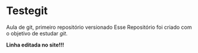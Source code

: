 # Testegit
 Aula de git, primeiro repositório versionado
Esse Repositório foi criado com o objetivo de estudar *git*.

**Linha editada no site!!!**
